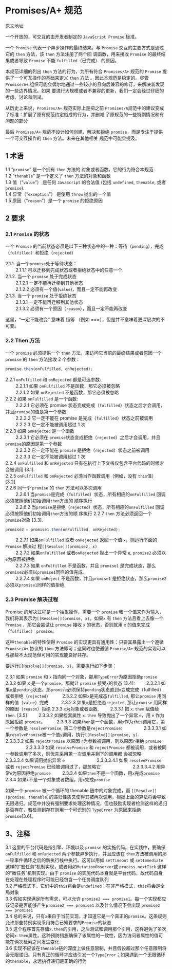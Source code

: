 # Promises/A+ 规范

[原文地址](https://promisesaplus.com/)

一个开放的，可交互的由开发者制定的 `JavaScript Promise` 标准。

一个 `Promise` 代表一个异步操作的最终结果。与 `Promise` 交互的主要方式是通过它的 `then` 方法，该 `then` 方法注册了两个回
调函数，用来接收 `Promise` 的最终结果或者导致 `Promise` 不能 `fulfilled`（已完成） 的原因。

本规范详细的列出 `then` 方法的行为，为所有符合 `Promises/A+` 规范的 `Promise` 提供了一个可互操作的基础来定义 `then` 方法
。因此本规范是稳定的。尽管 `Promise/A+` 组织可能会偶尔地通过一些较小的且向后兼容的修订，来解决新发现的一些边界情况。如果
要进行大规模或者不兼容的更新，我们一定会经过仔细的考虑、讨论和测试。

从历史上来说，`Promises/A+` 规范实际上是把之前 `Promises/A`规范中的建议变成了标准：扩展了原有规范约定俗成的行为，并删减
了原规范的一些特例情况和有问题的部分

最后 `Promises/A+` 规范不设计如何创建、解决和拒绝 `promise`，而是专注于提供一个可交互操作的 `then` 方法。未来在其他相关
规范中可能会提及。

## 1 术语

1.1 “`promise`” 是一个拥有 `then` 方法的 对象或者函数，它的行为符合本规范  
1.2 “`thenable`” 是一个定义了 `then` 方法的对象和函数  
1.3 值（“`value`”） 是任何 `JavaScript` 的合法值 (包括 `undefined`, `thenable`, 或者 `promise`).  
1.4 异常（“`exception`”） 是使用 `throw` 抛出的一个值   
1.5 原因（“`reason`”）是一个 `promise` 的拒绝原因

## 2 要求

### 2.1 `Promise` 的状态

一个 `Promise` 的当前状态必须是以下三种状态中的一种：等待（`pending`），完成（`fulfilled`）和拒绝（`rejected`）

2.1.1. 当一个`promise`处于等待状态：  
 &emsp;&emsp; 2.1.1.1 可以迁移到完成状态或者拒绝状态中的任意一个  
2.1.2. 当一个 `promise` 处于完成状态  
 &emsp;&emsp; 2.1.2.1 一定不能再迁移到其他状态  
 &emsp;&emsp; 2.1.2.2 必须有一个值(`value`)，而且一定不能再改变  
2.1.3. 当一个 `promise` 处于拒绝状态  
 &emsp;&emsp; 2.1.3.1 一定不能再迁移到其他状态  
 &emsp;&emsp; 2.1.3.2 必须有一个原因（`reason`），而且一定不能再改变

这里，“一定不能改变” 意味着 恒等 （例如 ===），但是并不意味着更深层次的不可变。

### 2.2 Then 方法

一个 `promise` 必须提供一个 `then` 方法，来访问它当前的最终结果或者原因一个 `promise` 的 `then` 方法接收 2 个参数：

```js
promise.then(onFulfilled, onRejected);
```

2.2.1 `onFulfilled` 和 `onRejected` 都是可选参数:  
 &emsp;&emsp; 2.2.1.1 如果 `onFulfilled` 不是函数，那它必须被忽略  
 &emsp;&emsp; 2.2.1.2 如果 `onRejected` 不是函数，那它必须被忽略  
2.2.2 如果 `onFulfilled` 是一个函数:  
 &emsp;&emsp; 2.2.2.1 它必须在 promise 状态变成完成（`fulfilled`）状态之后才会调用，并且`promise`的值是第一个参数  
 &emsp;&emsp; 2.2.2.2 它一定不能在 promise 是完成（`fulfilled`）状态之前被调用  
 &emsp;&emsp; 2.2.2.3 它一定不能被调用超过 1 次  
2.2.3 如果 `onRejected` 是一个函数  
 &emsp;&emsp; 2.2.3.1 它必须在 `promise`状态变成拒绝（`rejected`）之后才会调用，并且`promise`的原因是第一个参数  
 &emsp;&emsp; 2.2.3.2 它一定不能在 `promise` 是拒绝（`rejected`）状态之前被调用  
 &emsp;&emsp; 2.2.3.3 它一定不能被调用超过 1 次  
2.2.4 `onFulfilled` 和 `onRejected` 只有在执行上下文栈仅包含平台代码的时候才会被调用 [3.1].  
2.2.5 `onFulfilled` 和 `onRejected` 必须当作函数调用（例如，没有 `this`值） [3.2]  
2.2.6 同一个 `promise` 的 `then` 方法可以多次调用  
&emsp;&emsp; 2.2.6.1 当`promise`是完成（`fulfilled`）状态，所有相应的`onFulfilled` 回调必须按照他们初始调用`then`方法的
顺序执行  
&emsp;&emsp; 2.2.6.2 当`promise`是拒绝（`rejected`）状态，所有相应的`onFulfilled` 回调必须按照他们初始调用`then`方法的顺
序执行 2.2.7 `then` 方法必须返回一个`promise`对象 [3.3].

```js
promise2 = promise1.then(onFulfilled, onRejected);
```

&emsp;&emsp; 2.2.7.1 如果`onFulfilled` 或者 `onRejected` 返回一个值 `x`，则运行下面的 `Promise` 解决过
程`[[Resolve]](promise2, x)`  
 &emsp;&emsp; 2.2.7.2 如果`onFulfilled` 或者`onRejected` 抛出一个异常 `e`, `promise2` 必须以 `e`为原因被拒绝  
 &emsp;&emsp; 2.2.7.3 如果 `onFulfilled` 不是函数，并且 `promise1` 是完成状态，那么`promise2`必须以`promise1`同样的值完成.  
 &emsp;&emsp; 2.2.7.4 如果 `onReject` 不是函数，并且`promise1` 是拒绝状态，那么`promise2`必须以`promise1`同样的值拒绝.

### 2.3 Promise 解决过程

Promise 的解决过程是一个抽象操作，需要一个 `promise` 和一个值来作为输入，我们将其表示为`[[Resolve]](promise, x)`。如果`x` 有 `then` 方法且看上去像一个 `Promise` ，那它会尝试让 `promise` 接收 `x` 的状态，否则就用 `x` 的值来完成（`fulfilled`） `promise`。

这种`thenable`的特性使得 `Promise` 的实现更具有通用性：只要其暴露出一个遵循 `Promise/A+` 协议的 `then` 方法即可；这同时也使遵循 `Promise/A+` 规范的实现可以与那些不太规范但可用的实现能良好共存。

要运行`[[Resolve]](promise, x)`，需要执行如下步骤：

2.3.1 如果 `promise` 和 `x` 指向同一个对象，那用`TypeError`为原因拒绝`promise`
2.3.2 如果 x 是一个`promise`，那就让 `promise` 接受`x`的状态 [3.4]:
   &emsp;&emsp; 2.3.2.1 如果`x`是`pending`状态，那`promise`必须保持`pending`状态直到`x`变成完成（fulfilled）或者拒绝（`rejected`）
   &emsp;&emsp; 2.3.2.2 如果`x`是完成态`fulfilled`, 那让`promise` 用同样的值（`value`）完成.
   &emsp;&emsp; 2.3.2.3 如果`x`是拒绝态`rejected`, 那让`promise` 用同样的原因（`reason`）拒绝
2.3.3 `x`为对象或者函数,
   &emsp;&emsp; 2.3.3.1 把 `x.then` 赋值给 `then`. [3.5]
   &emsp;&emsp; 2.3.3.2 如果检索属性 `x.then` 导致抛出了一个异常 `e`，用 `e` 作为原因拒绝 `promise`。
   &emsp;&emsp; 2.3.3.3 如果`then`是一个函数，用`x`作为`this`调用它，第一个参数是 `resolvePromise`, 第二个参数是`rejectPromise`:
      &emsp;&emsp; &emsp;&emsp; 2.3.3.3.1 如果`resolvePromise`被一个值`y`调用，执行`[[Resolve]](promise, y)`.
      &emsp;&emsp; &emsp;&emsp; 2.3.3.3.2 如果 `rejectPromise` 以原因 `r`为参数被调用，则以原因`r`拒绝 `promise`
      &emsp;&emsp; &emsp;&emsp; 2.3.3.3.3 如果 `resolvePromise` 和 `rejectPromise` 都被调用，或者被同一参数调用了多次，则优先采用第一次调用并剩下的调用都
         会被忽略
      &emsp;&emsp; &emsp;&emsp; 2.3.3.3.4 如果调用抛出异常 `e`
        &emsp;&emsp; &emsp;&emsp; &emsp;&emsp;  2.3.3.3.4.1 如果 `resolvePromise` 或者 `rejectPromise` 已经被调用过了，那忽略它
        &emsp;&emsp; &emsp;&emsp; &emsp;&emsp;  2.3.3.3.4.2 用异常`e`为原因拒绝`promise`
   &emsp;&emsp; 2.3.3.4 如果`then`不是一个函数，用`x`完成`promise`
2.3.4 如果`x`不是一个对象或者数组，用`x`完成`promise`

如果一个 `promise` 被一个循环的 thenable 链中的对象完成，而 `[[Resolve]](promise, thenable)`的递归性质又使得其被再次调用，根据上面的算法将会导致无限递归。规范中并没有强制要求处理这种情况，但也鼓励实现者检测这样的递归是否存在，若检测到存在则用一个可识别的 `TypeError` 为原因来拒绝 `promise`[3.6]。

## 3、注释

3.1 这里的平台代码是指引擎、环境以及 `promise` 的实施代码。在实践中，要确保 `onFulfilled` 和 `onRejected` 两个参数异步执行，并且应该在 `then`方法被调用的那一轮事件循环之后的新执行栈中执行。这可以用如 `setTimeout` 或 `setImmediate`这样的“宏任务”机制实现，或者用如`MutationObserver`或 `process.nextTick` 这样的“微任务”机制实现。由于 `promise` 的实施代码本身就是平台代码，故代码自身在处理在处理程序时可能已经包含一个任务调度队列  
3.2 严格模式下，它们中的`this`将会是`undefined`；在非严格模式，`this`将会是全局对象  
3.3 假如实现满足所有需求，可以允许 `promise2 === promise1`。每一个实现都应该记录是否能够产生`promise2 === promise1` 以及什么情况下会出现 `promise2 === promise1`  
3.4 总的来说，只有`x`来自于当前实现，才知道它是一个真正的`promise`。这条规则允许那些特例实现采用符合已知要求的`Promise`的状态  
3.5 这个程序首先存储`x.then`的引用，之后测试和调用那个引用，这样避免了多次访问`x.then`属性。这种预防措施确保了该属性的一致性，因为访问者属性的值可能在俩次检索之间发生变化  
3.6 实现不应该在`thenable`链的深度上做任意限制，并且假设超过那个任意限制将会无限递归。只有真正的循环才应该引发一个`TypeError`；如果遇到一个无限循环的`thenable`，永远执行递归是正确的行为  
